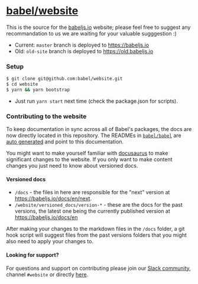 # [babel/website](https://babeljs.io)

This is the source for the [babeljs.io](https://babeljs.io) website; please feel free to suggest any recommandation to us we are waiting for your valuable sugggestion :)

- Current: `master` branch is deployed to https://babeljs.io
- Old: `old-site` branch is deployed to https://old.babeljs.io

### Setup

```bash
$ git clone git@github.com:babel/website.git
$ cd website
$ yarn && yarn bootstrap
```

- Just run `yarn start` next time (check the package.json for scripts).

### Contributing to the website

To keep documentation in sync across all of Babel's packages, the docs are now directly located in this repository. The READMEs in [`babel/babel`](https://github.com/babel/babel) are [auto generated](https://github.com/babel/babel/blob/master/scripts/generators/readmes.js) and point to this documentation.

You might want to make yourself familiar with [docusaurus](https://docusaurus.io/docs/en/installation) to make significant changes to the website. If you only want to make content changes you just need to know about versioned docs.

#### Versioned docs

- `/docs` - the files in here are responsible for the "next" version at https://babeljs.io/docs/en/next.
- `/website/versioned_docs/version-*` - these are the docs for the past versions, the latest one being the currently published version at https://babeljs.io/docs/en

After making your changes to the markdown files in the `/docs` folder, a git hook script will suggest files from the past versions folders that you might also need to apply your changes to.

#### Looking for support?

For questions and support on contributing please join our [Slack community](https://slack.babeljs.io/), channel `#website` or directly [here](https://babeljs.slack.com/messages/website).
